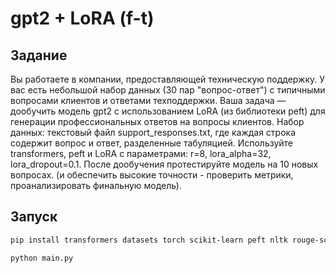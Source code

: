# gpt2 + LoRA (f-t)
## Задание
Вы работаете в компании, предоставляющей техническую поддержку. У вас есть небольшой набор данных (30 пар "вопрос-ответ") с типичными вопросами клиентов и ответами техподдержки. Ваша задача — дообучить модель gpt2 с использованием LoRA (из библиотеки peft) для генерации профессиональных ответов на вопросы клиентов. Набор данных: текстовый файл support_responses.txt, где каждая строка содержит вопрос и ответ, разделенные табуляцией. Используйте transformers, peft и LoRA с параметрами: r=8, lora_alpha=32, lora_dropout=0.1. После дообучения протестируйте модель на 10 новых вопросах. (и обеспечить высокие точности - проверить метрики, проанализировать финальную модель).

## Запуск

``` bash
pip install transformers datasets torch scikit-learn peft nltk rouge-score
```
``` bash
python main.py
```
